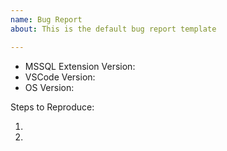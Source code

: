 ```yaml
---
name: Bug Report
about: This is the default bug report template

---
```


- MSSQL Extension Version:
- VSCode Version:
- OS Version:

Steps to Reproduce:

1.
2.
